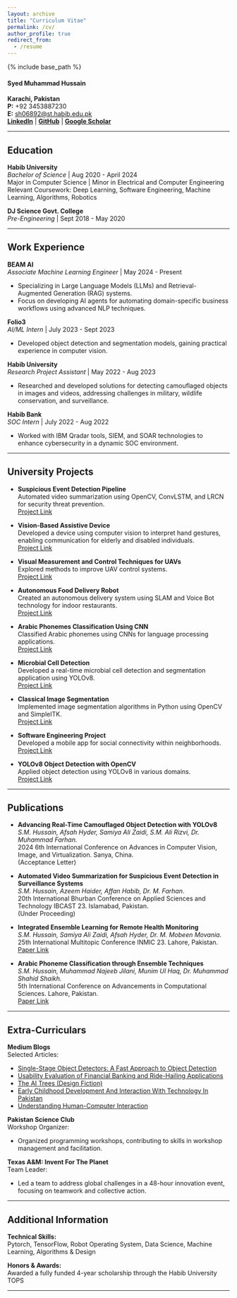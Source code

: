 ```yaml
---
layout: archive
title: "Curriculum Vitae"
permalink: /cv/
author_profile: true
redirect_from:
  - /resume
---
```


{% include base_path %}


#### Syed Muhammad Hussain

**Karachi, Pakistan**  
**P:** +92 3453887230  
**E:** [sh06892@st.habib.edu.pk](mailto:sh06892@st.habib.edu.pk)  
**[LinkedIn](https://www.linkedin.com/in/syed-muhammad-hussain-00b2a7214/)** | **[GitHub](https://github.com/SYED-M-HUSSAIN)** | **[Google Scholar](https://scholar.google.com/citations?user=TqMFlMYAAAAJ&hl=en)**

---

## Education

**Habib University**  
*Bachelor of Science* | Aug 2020 - April 2024  
Major in Computer Science | Minor in Electrical and Computer Engineering  
Relevant Coursework: Deep Learning, Software Engineering, Machine Learning, Algorithms, Robotics

**DJ Science Govt. College**  
*Pre-Engineering* | Sept 2018 - May 2020

---

## Work Experience

**BEAM AI**  
*Associate Machine Learning Engineer* | May 2024 - Present  
- Specializing in Large Language Models (LLMs) and Retrieval-Augmented Generation (RAG) systems.
- Focus on developing AI agents for automating domain-specific business workflows using advanced NLP techniques.

**Folio3**  
*AI/ML Intern* | July 2023 - Sept 2023  
- Developed object detection and segmentation models, gaining practical experience in computer vision.

**Habib University**  
*Research Project Assistant* | May 2022 - Aug 2023  
- Researched and developed solutions for detecting camouflaged objects in images and videos, addressing challenges in military, wildlife conservation, and surveillance.

**Habib Bank**  
*SOC Intern* | July 2022 - Aug 2022  
- Worked with IBM Qradar tools, SIEM, and SOAR technologies to enhance cybersecurity in a dynamic SOC environment.

---

## University Projects

- **Suspicious Event Detection Pipeline**  
  Automated video summarization using OpenCV, ConvLSTM, and LRCN for security threat prevention.  
  [Project Link](https://github.com/SYED-M-HUSSAIN/Vision-Pipeline-Research-Project)

- **Vision-Based Assistive Device**  
  Developed a device using computer vision to interpret hand gestures, enabling communication for elderly and disabled individuals.  
  [Project Link](https://github.com/SYED-M-HUSSAIN/HCI-ASSISTANCE_DEVICE)

- **Visual Measurement and Control Techniques for UAVs**  
  Explored methods to improve UAV control systems.  
  [Project Link](https://github.com/SYED-M-HUSSAIN/Research_Report/blob/main/IEEE___ROBOTICS__.pdf)

- **Autonomous Food Delivery Robot**  
  Created an autonomous delivery system using SLAM and Voice Bot technology for indoor restaurants.  
  [Project Link](https://github.com/SYED-M-HUSSAIN/Robotics_Capstone)

- **Arabic Phonemes Classification Using CNN**  
  Classified Arabic phonemes using CNNs for language processing applications.  
  [Project Link](https://github.com/SYED-M-HUSSAIN/Deep-Learning-Models)

- **Microbial Cell Detection**  
  Developed a real-time microbial cell detection and segmentation application using YOLOv8.  
  [Project Link](https://github.com/SYED-M-HUSSAIN/Microbial-cell-segmentation)

- **Classical Image Segmentation**  
  Implemented image segmentation algorithms in Python using OpenCV and SimpleITK.  
  [Project Link](https://github.com/SYED-M-HUSSAIN/Classical-Image-Segmentation-On-Microorganisms)

- **Software Engineering Project**  
  Developed a mobile app for social connectivity within neighborhoods.  
  [Project Link](https://github.com/SYED-M-HUSSAIN/Software-Engineering-Project)

- **YOLOv8 Object Detection with OpenCV**  
  Applied object detection using YOLOv8 in various domains.  
  [Project Link](https://github.com/SYED-M-HUSSAIN/Camera_Inferencing_YOLOv8_Object_Detection)

---

## Publications

- **Advancing Real-Time Camouflaged Object Detection with YOLOv8**  
  *S.M. Hussain, Afsah Hyder, Samiya Ali Zaidi, S.M. Ali Rizvi, Dr. Muhammad Farhan.*  
  2024 6th International Conference on Advances in Computer Vision, Image, and Virtualization. Sanya, China.  
  (Acceptance Letter)

- **Automated Video Summarization for Suspicious Event Detection in Surveillance Systems**  
  *S.M. Hussain, Azeem Haider, Affan Habib, Dr. M. Farhan.*  
  20th International Bhurban Conference on Applied Sciences and Technology IBCAST 23. Islamabad, Pakistan.  
  (Under Proceeding)

- **Integrated Ensemble Learning for Remote Health Monitoring**  
  *S.M. Hussain, Samiya Ali Zaidi, Afsah Hyder, Dr. M. Mobeen Movania.*  
  25th International Multitopic Conference INMIC 23. Lahore, Pakistan.  
  [Paper Link](https://scholar.google.com/citations?view_op=view_citation&hl=en&user=TqMFlMYAAAAJ&citation_for_view=TqMFlMYAAAAJ:u-x6o8ySG0sC)

- **Arabic Phoneme Classification through Ensemble Techniques**  
  *S.M. Hussain, Muhammad Najeeb Jilani, Munim Ul Haq, Dr. Muhammad Shahid Shaikh.*  
  5th International Conference on Advancements in Computational Sciences. Lahore, Pakistan.  
  [Paper Link](https://scholar.google.com/citations?view_op=view_citation&hl=en&user=TqMFlMYAAAAJ&citation_for_view=TqMFlMYAAAAJ:u5HHmVD_uO8C)

---

## Extra-Curriculars

**Medium Blogs**  
Selected Articles:  
- [Single-Stage Object Detectors: A Fast Approach to Object Detection](https://medium.com/@syedmuhammadhussain)  
- [Usability Evaluation of Financial Banking and Ride-Hailing Applications](https://medium.com/@syedmuhammadhussain)  
- [The AI Trees (Design Fiction)](https://medium.com/@syedmuhammadhussain)  
- [Early Childhood Development And Interaction With Technology In Pakistan](https://medium.com/@syedmuhammadhussain)  
- [Understanding Human-Computer Interaction](https://medium.com/@syedmuhammadhussain)

**Pakistan Science Club**  
Workshop Organizer:  
- Organized programming workshops, contributing to skills in workshop management and facilitation.

**Texas A&M: Invent For The Planet**  
Team Leader:  
- Led a team to address global challenges in a 48-hour innovation event, focusing on teamwork and collective action.

---

## Additional Information

**Technical Skills:**  
Pytorch, TensorFlow, Robot Operating System, Data Science, Machine Learning, Algorithms & Design

**Honors & Awards:**  
Awarded a fully funded 4-year scholarship through the Habib University TOPS

---
